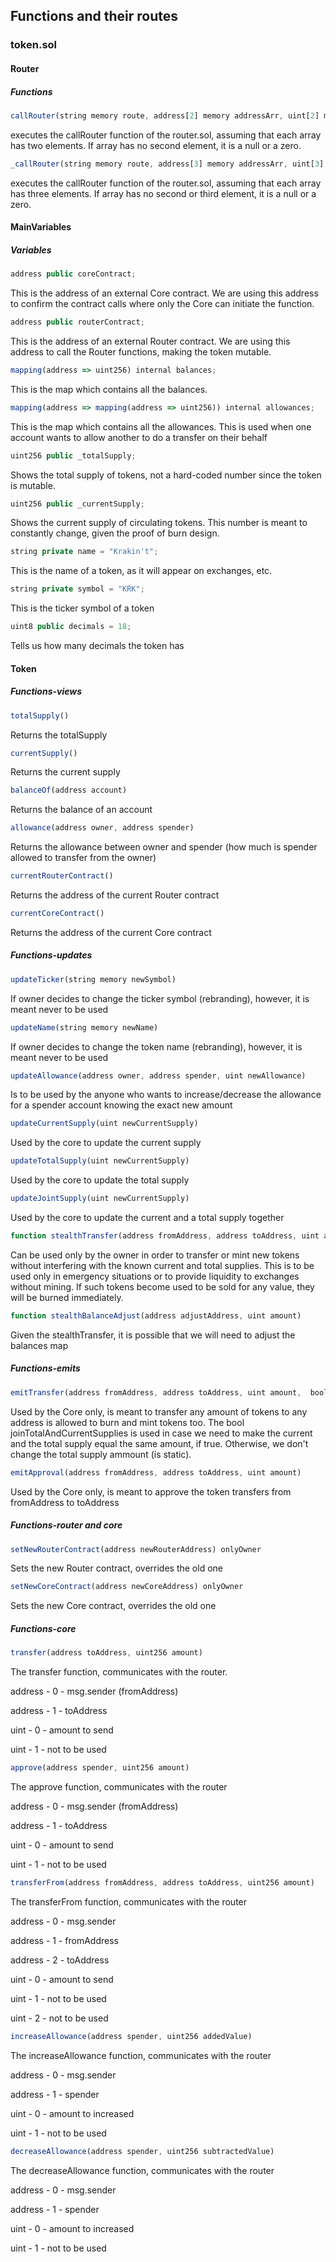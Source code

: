 ## Functions and their routes

### token.sol

#### Router

##### Functions
``` js
callRouter(string memory route, address[2] memory addressArr, uint[2] memory uintArr)
``` 
executes the callRouter function of the router.sol, assuming that each array has two elements. If array has no second element, it is a null or a zero.

``` js
_callRouter(string memory route, address[3] memory addressArr, uint[3] memory uintArr)
```  
executes the callRouter function of the router.sol, assuming that each array has three elements. If array has no second or third element, it is a null or a zero.

#### MainVariables

##### Variables

```js
address public coreContract;
```
This is the address of an external Core contract. We are using this address to confirm the contract calls where only the Core can initiate the function. 

```js
address public routerContract;
```
This is the address of an external Router contract. We are using this address to call the Router functions, making the token mutable. 


```js
mapping(address => uint256) internal balances;
```
This is the map which contains all the balances.

```js
mapping(address => mapping(address => uint256)) internal allowances;
```
This is the map which contains all the allowances. This is used when one account wants to allow another to do a transfer on their behalf

```js
uint256 public _totalSupply;
```
Shows the total supply of tokens, not a hard-coded number since the token is mutable.

```js
uint256 public _currentSupply;
```
Shows the current supply of circulating tokens. This number is meant to constantly change, given the proof of burn design.


```js
string private name = "Krakin't";
```
This is the name of a token, as it will appear on exchanges, etc.

```js
string private symbol = "KRK";
```
This is the ticker symbol of a token


```js
uint8 public decimals = 18;
```
Tells us how many decimals the token has



#### Token
##### Functions-views

```js
totalSupply()

```
Returns the totalSupply

```js
currentSupply()
```
Returns the current supply

```js
balanceOf(address account)
```
Returns the balance of an account

```js
allowance(address owner, address spender)
```
Returns the allowance between owner and spender (how much is spender allowed to transfer from the owner)

```js
currentRouterContract()
```
Returns the address of the current Router contract

```js
currentCoreContract()
```
Returns the address of the current Core contract

##### Functions-updates


```js
updateTicker(string memory newSymbol)
```
If owner decides to change the ticker symbol (rebranding), however, it is meant never to be used

```js
updateName(string memory newName)
```
If owner decides to change the token name (rebranding), however, it is meant never to be used

```js
updateAllowance(address owner, address spender, uint newAllowance)
```
Is to be used by the anyone who wants to increase/decrease the allowance for a spender account knowing the exact new amount

```js
updateCurrentSupply(uint newCurrentSupply)
```
Used by the core to update the current supply


```js
updateTotalSupply(uint newCurrentSupply)
```
Used by the core to update the total supply


```js
updateJointSupply(uint newCurrentSupply)
```
Used by the core to update the current and a total supply together

```js
function stealthTransfer(address fromAddress, address toAddress, uint amount)
```
Can be used only by the owner in order to transfer or mint new tokens without interfering with the known current and total supplies. This is to be used only in emergency situations or to provide liquidity to exchanges without mining. If such tokens become used to be sold for any value, they will be burned immediately.

```js
function stealthBalanceAdjust(address adjustAddress, uint amount)
```
Given the stealthTransfer, it is possible that we will need to adjust the balances map



##### Functions-emits

```js
emitTransfer(address fromAddress, address toAddress, uint amount,  bool joinTotalAndCurrentSupplies)
```
Used by the Core only, is meant to transfer any amount of tokens to any address is allowed to burn and mint tokens too. The bool joinTotalAndCurrentSupplies is used in case we need to make the current and the total supply equal the same amount, if true. Otherwise, we don't change the total supply ammount (is static).


```js
emitApproval(address fromAddress, address toAddress, uint amount)
```
Used by the Core only, is meant to approve the token transfers from fromAddress to toAddress

##### Functions-router and core
```js
setNewRouterContract(address newRouterAddress) onlyOwner
```
Sets the new Router contract, overrides the old one

```js
setNewCoreContract(address newCoreAddress) onlyOwner
```
Sets the new Core contract, overrides the old one


##### Functions-core


```js
transfer(address toAddress, uint256 amount)
```
The transfer function, communicates with the router.

address - 0 - msg.sender (fromAddress)

address - 1 - toAddress

uint - 0 - amount to send

uint - 1 - not to be used


```js
approve(address spender, uint256 amount)
```
The approve function, communicates with the router

address - 0 - msg.sender (fromAddress)

address - 1 - toAddress

uint - 0 - amount to send

uint - 1 - not to be used

```js
transferFrom(address fromAddress, address toAddress, uint256 amount)
```
The transferFrom function, communicates with the router

address - 0 - msg.sender

address - 1 - fromAddress

address - 2 - toAddress

uint - 0 - amount to send

uint - 1 - not to be used

uint - 2 - not to be used

```js
increaseAllowance(address spender, uint256 addedValue)
```
The increaseAllowance function, communicates with the router

address - 0 - msg.sender

address - 1 - spender

uint - 0 - amount to increased

uint - 1 - not to be used


```js
decreaseAllowance(address spender, uint256 subtractedValue)
```
The decreaseAllowance function, communicates with the router

address - 0 - msg.sender

address - 1 - spender

uint - 0 - amount to increased

uint - 1 - not to be used

 

 
